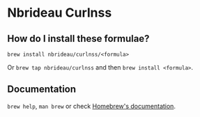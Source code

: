 # Nbrideau Curlnss

## How do I install these formulae?

`brew install nbrideau/curlnss/<formula>`

Or `brew tap nbrideau/curlnss` and then `brew install <formula>`.

## Documentation

`brew help`, `man brew` or check [Homebrew's documentation](https://docs.brew.sh).
